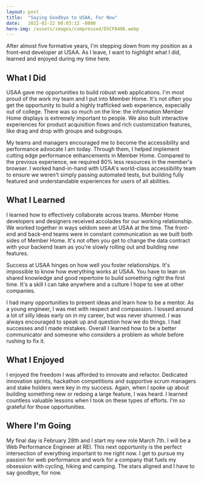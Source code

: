 ```yaml
---
layout: post
title:  "Saying Goodbye to USAA, For Now"
date:   2022-02-22 08:03:12 -0800
hero-img: /assets/images/compressed/DSCF0486.webp
---
```

After almost five formative years, I'm stepping down from my position as a front-end developer at USAA. As I leave, I want to highlight what I did, learned and enjoyed during my time here.

## What I Did
USAA gave me opportunities to build robust web applications. I'm most proud of the work my team and I put into Member Home. It's not often you get the opportunity to build a highly trafficked web experience, especially out of college. There was so much on the line: the information Member Home displays is extremely important to people. We also built interactive experiences for product acquisition flows and rich customization features, like drag and drop with groups and subgroups. 

My teams and managers encouraged me to become the accessibility and performance advocate I am today. Through them, I helped implement cutting edge performance enhancements in Member Home. Compared to the previous experience, we required 80% less resources in the member's browser. I worked hand-in-hand with USAA's world-class accessibility team to ensure we weren't simply passing automated tests, but building fully featured and understandable experiences for users of all abilities.

## What I Learned
I learned how to effectively collaborate across teams. Member Home developers and designers received accolades for our working relationship. We worked together in ways seldom seen at USAA at the time. The front-end and back-end teams were in constant communication as we built both sides of Member Home. It's not often you get to change the data contract with your backend team as you're slowly rolling out and building new features.

Success at USAA hinges on how well you foster relationships. It's impossible to know how everything works at USAA. You have to lean on shared knowledge and good repertoire to build something right the first time. It's a skill I can take anywhere and a culture I hope to see at other companies.

I had many opportunities to present ideas and learn how to be a mentor. As a young engineer, I was met with respect and compassion. I tossed around a lot of silly ideas early on in my career, but was never shunned. I was always encouraged to speak up and question how we do things. I had successes and I made mistakes. Overall I learned how to be a better communicator and someone who considers a problem as whole before rushing to fix it.

## What I Enjoyed
I enjoyed the freedom I was afforded to innovate and refactor. Dedicated innovation sprints, hackathon competitions and supportive scrum managers and stake holders were key in my success. Again, when I spoke up about building something new or redoing a large feature, I was heard. I learned countless valuable lessons when I took on these types of efforts. I'm so grateful for those opportunities.

## Where I'm Going
My final day is February 28th and I start my new role March 7th. I will be a Web Performance Engineer at REI. This next opportunity is the perfect intersection of everything important to me right now. I get to pursue my passion for web performance and work for a company that fuels my obsession with cycling, hiking and camping. The stars aligned and I have to say goodbye, for now. 